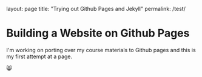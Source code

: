 layout: page
title: "Trying out Github Pages and Jekyll"
permalink: /test/

# Building a Website on Github Pages

I'm working on porting over my course materials to Github pages and this is my first attempt at a page. 

😸

